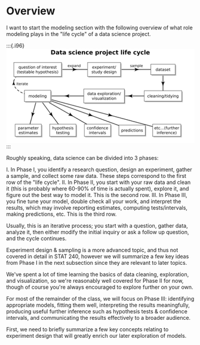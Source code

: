 

# Overview

I want to start the modeling section with the following overview of what role modeling plays in the "life cycle" of a data science project.

:::{.i96}
<img src="09-overview_files/figure-html/unnamed-chunk-1-1.svg" width="768" style="display: block; margin: auto;" />
:::

Roughly speaking, data science can be divided into 3 phases:

 I.   In Phase I, you identify a research question, design an experiment, gather a sample, and collect some raw data. These steps correspond to the first row of the "life cycle".
 II.  In Phase II, you start with your raw data and clean it (this is probably where 60-90% of time is actually spent), explore it, and figure out the best way to model it. This is the second row.
 III. In Phase III, you fine tune your model, double check all your work, and interpret the results, which may involve reporting estimates, computing tests/intervals, making predictions, etc. This is the third row.

Usually, this is an iterative process; you start with a question, gather data, analyze it, then either modify the initial inquiry or ask a follow up question, and the cycle continues.

Experiment design & sampling is a more advanced topic, and thus not covered in detail in STAT 240, however we will summarize a few key ideas from Phase I in the next subsection since they are relevant to later topics.

We've spent a lot of time learning the basics of data cleaning, exploration, and visualization, so we're reasonably well covered for Phase II for now, though of course you're always encouraged to explore further on your own.

For most of the remainder of the class, we will focus on Phase III: identifying appropriate models, fitting them well, interpreting the results meaningfully, producing useful further inference such as hypothesis tests & confidence intervals, and communicating the results effectively to a broader audience.

First, we need to briefly summarize a few key concepts relating to experiment design that will greatly enrich our later exploration of models.


